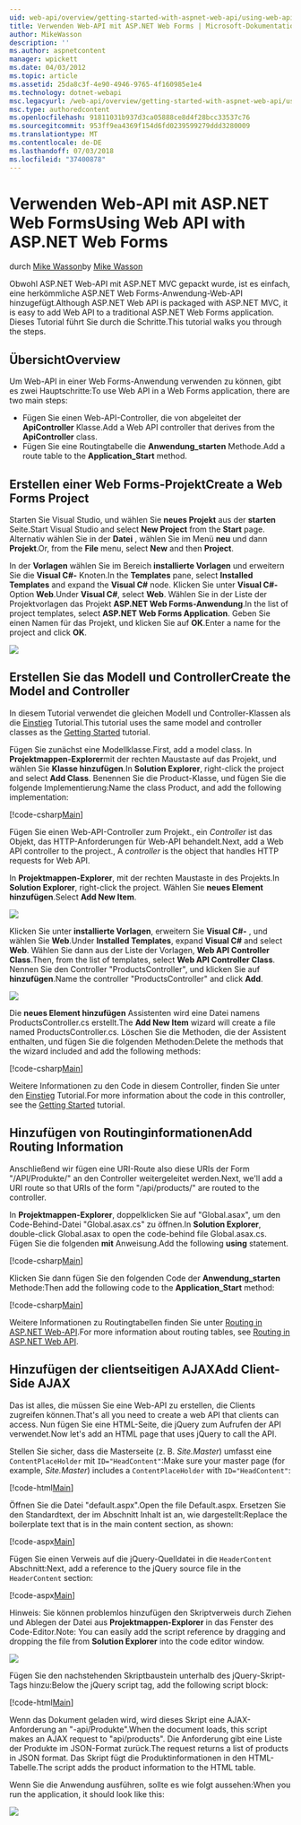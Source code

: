 ```yaml
---
uid: web-api/overview/getting-started-with-aspnet-web-api/using-web-api-with-aspnet-web-forms
title: Verwenden Web-API mit ASP.NET Web Forms | Microsoft-Dokumentation
author: MikeWasson
description: ''
ms.author: aspnetcontent
manager: wpickett
ms.date: 04/03/2012
ms.topic: article
ms.assetid: 25da8c3f-4e90-4946-9765-4f160985e1e4
ms.technology: dotnet-webapi
msc.legacyurl: /web-api/overview/getting-started-with-aspnet-web-api/using-web-api-with-aspnet-web-forms
msc.type: authoredcontent
ms.openlocfilehash: 91811031b937d3ca05888ce8d4f28bcc33537c76
ms.sourcegitcommit: 953ff9ea4369f154d6fd0239599279ddd3280009
ms.translationtype: MT
ms.contentlocale: de-DE
ms.lasthandoff: 07/03/2018
ms.locfileid: "37400878"
---
```

<a name="using-web-api-with-aspnet-web-forms"></a><span data-ttu-id="7b5a6-102">Verwenden Web-API mit ASP.NET Web Forms</span><span class="sxs-lookup"><span data-stu-id="7b5a6-102">Using Web API with ASP.NET Web Forms</span></span>
====================
<span data-ttu-id="7b5a6-103">durch [Mike Wasson](https://github.com/MikeWasson)</span><span class="sxs-lookup"><span data-stu-id="7b5a6-103">by [Mike Wasson](https://github.com/MikeWasson)</span></span>

<span data-ttu-id="7b5a6-104">Obwohl ASP.NET Web-API mit ASP.NET MVC gepackt wurde, ist es einfach, eine herkömmliche ASP.NET Web Forms-Anwendung-Web-API hinzugefügt.</span><span class="sxs-lookup"><span data-stu-id="7b5a6-104">Although ASP.NET Web API is packaged with ASP.NET MVC, it is easy to add Web API to a traditional ASP.NET Web Forms application.</span></span> <span data-ttu-id="7b5a6-105">Dieses Tutorial führt Sie durch die Schritte.</span><span class="sxs-lookup"><span data-stu-id="7b5a6-105">This tutorial walks you through the steps.</span></span>

## <a name="overview"></a><span data-ttu-id="7b5a6-106">Übersicht</span><span class="sxs-lookup"><span data-stu-id="7b5a6-106">Overview</span></span>

<span data-ttu-id="7b5a6-107">Um Web-API in einer Web Forms-Anwendung verwenden zu können, gibt es zwei Hauptschritte:</span><span class="sxs-lookup"><span data-stu-id="7b5a6-107">To use Web API in a Web Forms application, there are two main steps:</span></span>

- <span data-ttu-id="7b5a6-108">Fügen Sie einen Web-API-Controller, die von abgeleitet der **ApiController** Klasse.</span><span class="sxs-lookup"><span data-stu-id="7b5a6-108">Add a Web API controller that derives from the **ApiController** class.</span></span>
- <span data-ttu-id="7b5a6-109">Fügen Sie eine Routingtabelle die **Anwendung\_starten** Methode.</span><span class="sxs-lookup"><span data-stu-id="7b5a6-109">Add a route table to the **Application\_Start** method.</span></span>

## <a name="create-a-web-forms-project"></a><span data-ttu-id="7b5a6-110">Erstellen einer Web Forms-Projekt</span><span class="sxs-lookup"><span data-stu-id="7b5a6-110">Create a Web Forms Project</span></span>

<span data-ttu-id="7b5a6-111">Starten Sie Visual Studio, und wählen Sie **neues Projekt** aus der **starten** Seite.</span><span class="sxs-lookup"><span data-stu-id="7b5a6-111">Start Visual Studio and select **New Project** from the **Start** page.</span></span> <span data-ttu-id="7b5a6-112">Alternativ wählen Sie in der **Datei** , wählen Sie im Menü **neu** und dann **Projekt**.</span><span class="sxs-lookup"><span data-stu-id="7b5a6-112">Or, from the **File** menu, select **New** and then **Project**.</span></span>

<span data-ttu-id="7b5a6-113">In der **Vorlagen** wählen Sie im Bereich **installierte Vorlagen** und erweitern Sie die **Visual C#-** Knoten.</span><span class="sxs-lookup"><span data-stu-id="7b5a6-113">In the **Templates** pane, select **Installed Templates** and expand the **Visual C#** node.</span></span> <span data-ttu-id="7b5a6-114">Klicken Sie unter **Visual C#-** Option **Web**.</span><span class="sxs-lookup"><span data-stu-id="7b5a6-114">Under **Visual C#**, select **Web**.</span></span> <span data-ttu-id="7b5a6-115">Wählen Sie in der Liste der Projektvorlagen das Projekt **ASP.NET Web Forms-Anwendung**.</span><span class="sxs-lookup"><span data-stu-id="7b5a6-115">In the list of project templates, select **ASP.NET Web Forms Application**.</span></span> <span data-ttu-id="7b5a6-116">Geben Sie einen Namen für das Projekt, und klicken Sie auf **OK**.</span><span class="sxs-lookup"><span data-stu-id="7b5a6-116">Enter a name for the project and click **OK**.</span></span>

![](using-web-api-with-aspnet-web-forms/_static/image1.png)

## <a name="create-the-model-and-controller"></a><span data-ttu-id="7b5a6-117">Erstellen Sie das Modell und Controller</span><span class="sxs-lookup"><span data-stu-id="7b5a6-117">Create the Model and Controller</span></span>

<span data-ttu-id="7b5a6-118">In diesem Tutorial verwendet die gleichen Modell und Controller-Klassen als die [Einstieg](tutorial-your-first-web-api.md) Tutorial.</span><span class="sxs-lookup"><span data-stu-id="7b5a6-118">This tutorial uses the same model and controller classes as the [Getting Started](tutorial-your-first-web-api.md) tutorial.</span></span>

<span data-ttu-id="7b5a6-119">Fügen Sie zunächst eine Modellklasse.</span><span class="sxs-lookup"><span data-stu-id="7b5a6-119">First, add a model class.</span></span> <span data-ttu-id="7b5a6-120">In **Projektmappen-Explorer**mit der rechten Maustaste auf das Projekt, und wählen Sie **Klasse hinzufügen**.</span><span class="sxs-lookup"><span data-stu-id="7b5a6-120">In **Solution Explorer**, right-click the project and select **Add Class**.</span></span> <span data-ttu-id="7b5a6-121">Benennen Sie die Product-Klasse, und fügen Sie die folgende Implementierung:</span><span class="sxs-lookup"><span data-stu-id="7b5a6-121">Name the class Product, and add the following implementation:</span></span>

[!code-csharp[Main](using-web-api-with-aspnet-web-forms/samples/sample1.cs)]

<span data-ttu-id="7b5a6-122">Fügen Sie einen Web-API-Controller zum Projekt., ein *Controller* ist das Objekt, das HTTP-Anforderungen für Web-API behandelt.</span><span class="sxs-lookup"><span data-stu-id="7b5a6-122">Next, add a Web API controller to the project., A *controller* is the object that handles HTTP requests for Web API.</span></span>

<span data-ttu-id="7b5a6-123">In **Projektmappen-Explorer**, mit der rechten Maustaste in des Projekts.</span><span class="sxs-lookup"><span data-stu-id="7b5a6-123">In **Solution Explorer**, right-click the project.</span></span> <span data-ttu-id="7b5a6-124">Wählen Sie **neues Element hinzufügen**.</span><span class="sxs-lookup"><span data-stu-id="7b5a6-124">Select **Add New Item**.</span></span>

![](using-web-api-with-aspnet-web-forms/_static/image2.png)

<span data-ttu-id="7b5a6-125">Klicken Sie unter **installierte Vorlagen**, erweitern Sie **Visual C#-** , und wählen Sie **Web**.</span><span class="sxs-lookup"><span data-stu-id="7b5a6-125">Under **Installed Templates**, expand **Visual C#** and select **Web**.</span></span> <span data-ttu-id="7b5a6-126">Wählen Sie dann aus der Liste der Vorlagen, **Web API Controller Class**.</span><span class="sxs-lookup"><span data-stu-id="7b5a6-126">Then, from the list of templates, select **Web API Controller Class**.</span></span> <span data-ttu-id="7b5a6-127">Nennen Sie den Controller "ProductsController", und klicken Sie auf **hinzufügen**.</span><span class="sxs-lookup"><span data-stu-id="7b5a6-127">Name the controller "ProductsController" and click **Add**.</span></span>

![](using-web-api-with-aspnet-web-forms/_static/image3.png)

<span data-ttu-id="7b5a6-128">Die **neues Element hinzufügen** Assistenten wird eine Datei namens ProductsController.cs erstellt.</span><span class="sxs-lookup"><span data-stu-id="7b5a6-128">The **Add New Item** wizard will create a file named ProductsController.cs.</span></span> <span data-ttu-id="7b5a6-129">Löschen Sie die Methoden, die der Assistent enthalten, und fügen Sie die folgenden Methoden:</span><span class="sxs-lookup"><span data-stu-id="7b5a6-129">Delete the methods that the wizard included and add the following methods:</span></span>

[!code-csharp[Main](using-web-api-with-aspnet-web-forms/samples/sample2.cs)]

<span data-ttu-id="7b5a6-130">Weitere Informationen zu den Code in diesem Controller, finden Sie unter den [Einstieg](tutorial-your-first-web-api.md) Tutorial.</span><span class="sxs-lookup"><span data-stu-id="7b5a6-130">For more information about the code in this controller, see the [Getting Started](tutorial-your-first-web-api.md) tutorial.</span></span>

## <a name="add-routing-information"></a><span data-ttu-id="7b5a6-131">Hinzufügen von Routinginformationen</span><span class="sxs-lookup"><span data-stu-id="7b5a6-131">Add Routing Information</span></span>

<span data-ttu-id="7b5a6-132">Anschließend wir fügen eine URI-Route also diese URIs der Form &quot;/API/Produkte/&quot; an den Controller weitergeleitet werden.</span><span class="sxs-lookup"><span data-stu-id="7b5a6-132">Next, we'll add a URI route so that URIs of the form &quot;/api/products/&quot; are routed to the controller.</span></span>

<span data-ttu-id="7b5a6-133">In **Projektmappen-Explorer**, doppelklicken Sie auf "Global.asax", um den Code-Behind-Datei "Global.asax.cs" zu öffnen.</span><span class="sxs-lookup"><span data-stu-id="7b5a6-133">In **Solution Explorer**, double-click Global.asax to open the code-behind file Global.asax.cs.</span></span> <span data-ttu-id="7b5a6-134">Fügen Sie die folgenden **mit** Anweisung.</span><span class="sxs-lookup"><span data-stu-id="7b5a6-134">Add the following **using** statement.</span></span>

[!code-csharp[Main](using-web-api-with-aspnet-web-forms/samples/sample3.cs)]

<span data-ttu-id="7b5a6-135">Klicken Sie dann fügen Sie den folgenden Code der **Anwendung\_starten** Methode:</span><span class="sxs-lookup"><span data-stu-id="7b5a6-135">Then add the following code to the **Application\_Start** method:</span></span>

[!code-csharp[Main](using-web-api-with-aspnet-web-forms/samples/sample4.cs)]

<span data-ttu-id="7b5a6-136">Weitere Informationen zu Routingtabellen finden Sie unter [Routing in ASP.NET Web-API](../web-api-routing-and-actions/routing-in-aspnet-web-api.md).</span><span class="sxs-lookup"><span data-stu-id="7b5a6-136">For more information about routing tables, see [Routing in ASP.NET Web API](../web-api-routing-and-actions/routing-in-aspnet-web-api.md).</span></span>

## <a name="add-client-side-ajax"></a><span data-ttu-id="7b5a6-137">Hinzufügen der clientseitigen AJAX</span><span class="sxs-lookup"><span data-stu-id="7b5a6-137">Add Client-Side AJAX</span></span>

<span data-ttu-id="7b5a6-138">Das ist alles, die müssen Sie eine Web-API zu erstellen, die Clients zugreifen können.</span><span class="sxs-lookup"><span data-stu-id="7b5a6-138">That's all you need to create a web API that clients can access.</span></span> <span data-ttu-id="7b5a6-139">Nun fügen Sie eine HTML-Seite, die jQuery zum Aufrufen der API verwendet.</span><span class="sxs-lookup"><span data-stu-id="7b5a6-139">Now let's add an HTML page that uses jQuery to call the API.</span></span>

<span data-ttu-id="7b5a6-140">Stellen Sie sicher, dass die Masterseite (z. B. *Site.Master*) umfasst eine `ContentPlaceHolder` mit `ID="HeadContent"`:</span><span class="sxs-lookup"><span data-stu-id="7b5a6-140">Make sure your master page (for example, *Site.Master*) includes a `ContentPlaceHolder` with `ID="HeadContent"`:</span></span>

[!code-html[Main](using-web-api-with-aspnet-web-forms/samples/sample8.html)]

<span data-ttu-id="7b5a6-141">Öffnen Sie die Datei "default.aspx".</span><span class="sxs-lookup"><span data-stu-id="7b5a6-141">Open the file Default.aspx.</span></span> <span data-ttu-id="7b5a6-142">Ersetzen Sie den Standardtext, der im Abschnitt Inhalt ist an, wie dargestellt:</span><span class="sxs-lookup"><span data-stu-id="7b5a6-142">Replace the boilerplate text that is in the main content section, as shown:</span></span>

[!code-aspx[Main](using-web-api-with-aspnet-web-forms/samples/sample5.aspx)]

<span data-ttu-id="7b5a6-143">Fügen Sie einen Verweis auf die jQuery-Quelldatei in die `HeaderContent` Abschnitt:</span><span class="sxs-lookup"><span data-stu-id="7b5a6-143">Next, add a reference to the jQuery source file in the `HeaderContent` section:</span></span>

[!code-aspx[Main](using-web-api-with-aspnet-web-forms/samples/sample6.aspx?highlight=2)]

<span data-ttu-id="7b5a6-144">Hinweis: Sie können problemlos hinzufügen den Skriptverweis durch Ziehen und Ablegen der Datei aus **Projektmappen-Explorer** in das Fenster des Code-Editor.</span><span class="sxs-lookup"><span data-stu-id="7b5a6-144">Note: You can easily add the script reference by dragging and dropping the file from **Solution Explorer** into the code editor window.</span></span>

![](using-web-api-with-aspnet-web-forms/_static/image4.png)

<span data-ttu-id="7b5a6-145">Fügen Sie den nachstehenden Skriptbaustein unterhalb des jQuery-Skript-Tags hinzu:</span><span class="sxs-lookup"><span data-stu-id="7b5a6-145">Below the jQuery script tag, add the following script block:</span></span>

[!code-html[Main](using-web-api-with-aspnet-web-forms/samples/sample7.html)]

<span data-ttu-id="7b5a6-146">Wenn das Dokument geladen wird, wird dieses Skript eine AJAX-Anforderung an &quot;-api/Produkte&quot;.</span><span class="sxs-lookup"><span data-stu-id="7b5a6-146">When the document loads, this script makes an AJAX request to &quot;api/products&quot;.</span></span> <span data-ttu-id="7b5a6-147">Die Anforderung gibt eine Liste der Produkte im JSON-Format zurück.</span><span class="sxs-lookup"><span data-stu-id="7b5a6-147">The request returns a list of products in JSON format.</span></span> <span data-ttu-id="7b5a6-148">Das Skript fügt die Produktinformationen in den HTML-Tabelle.</span><span class="sxs-lookup"><span data-stu-id="7b5a6-148">The script adds the product information to the HTML table.</span></span>

<span data-ttu-id="7b5a6-149">Wenn Sie die Anwendung ausführen, sollte es wie folgt aussehen:</span><span class="sxs-lookup"><span data-stu-id="7b5a6-149">When you run the application, it should look like this:</span></span>

![](using-web-api-with-aspnet-web-forms/_static/image5.png)

